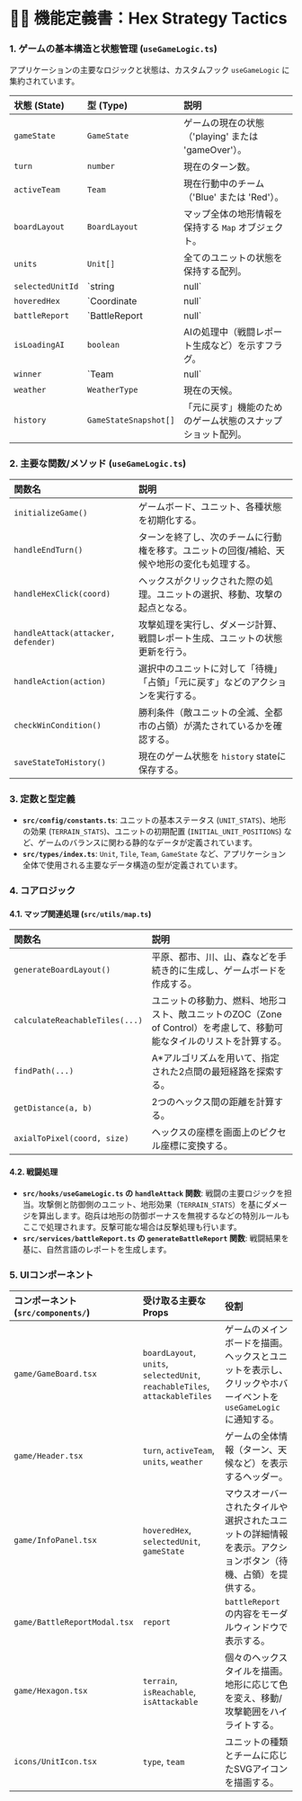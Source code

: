 # 🧑‍💻 機能定義書：Hex Strategy Tactics

### 1. ゲームの基本構造と状態管理 (`useGameLogic.ts`)
アプリケーションの主要なロジックと状態は、カスタムフック `useGameLogic` に集約されています。

| 状態 (State) | 型 (Type) | 説明 |
| :--- | :--- | :--- |
| `gameState` | `GameState` | ゲームの現在の状態（'playing' または 'gameOver'）。 |
| `turn` | `number` | 現在のターン数。 |
| `activeTeam` | `Team` | 現在行動中のチーム（'Blue' または 'Red'）。 |
| `boardLayout` | `BoardLayout` | マップ全体の地形情報を保持する `Map` オブジェクト。 |
| `units` | `Unit[]` | 全てのユニットの状態を保持する配列。 |
| `selectedUnitId` | `string | null` | プレイヤーに選択されているユニットのID。 |
| `hoveredHex` | `Coordinate | null` | マウスカーソルが乗っているヘックスの座標。 |
| `battleReport` | `BattleReport | null` | 戦闘結果のレポート情報。 |
| `isLoadingAI` | `boolean` | AIの処理中（戦闘レポート生成など）を示すフラグ。 |
| `winner` | `Team | null` | 勝者が決定した場合のチーム名。 |
| `weather` | `WeatherType` | 現在の天候。 |
| `history` | `GameStateSnapshot[]` | 「元に戻す」機能のためのゲーム状態のスナップショット配列。 |

### 2. 主要な関数/メソッド (`useGameLogic.ts`)
| 関数名 | 説明 |
| :--- | :--- |
| `initializeGame()` | ゲームボード、ユニット、各種状態を初期化する。 |
| `handleEndTurn()` | ターンを終了し、次のチームに行動権を移す。ユニットの回復/補給、天候や地形の変化も処理する。 |
| `handleHexClick(coord)` | ヘックスがクリックされた際の処理。ユニットの選択、移動、攻撃の起点となる。 |
| `handleAttack(attacker, defender)` | 攻撃処理を実行し、ダメージ計算、戦闘レポート生成、ユニットの状態更新を行う。 |
| `handleAction(action)` | 選択中のユニットに対して「待機」「占領」「元に戻す」などのアクションを実行する。 |
| `checkWinCondition()` | 勝利条件（敵ユニットの全滅、全都市の占領）が満たされているかを確認する。 |
| `saveStateToHistory()` | 現在のゲーム状態を `history` stateに保存する。 |

### 3. 定数と型定義
*   **`src/config/constants.ts`**: ユニットの基本ステータス (`UNIT_STATS`)、地形の効果 (`TERRAIN_STATS`)、ユニットの初期配置 (`INITIAL_UNIT_POSITIONS`) など、ゲームのバランスに関わる静的なデータが定義されています。
*   **`src/types/index.ts`**: `Unit`, `Tile`, `Team`, `GameState` など、アプリケーション全体で使用される主要なデータ構造の型が定義されています。

### 4. コアロジック
#### 4.1. マップ関連処理 (`src/utils/map.ts`)
| 関数名 | 説明 |
| :--- | :--- |
| `generateBoardLayout()` | 平原、都市、川、山、森などを手続き的に生成し、ゲームボードを作成する。 |
| `calculateReachableTiles(...)` | ユニットの移動力、燃料、地形コスト、敵ユニットのZOC（Zone of Control）を考慮して、移動可能なタイルのリストを計算する。 |
| `findPath(...)` | A*アルゴリズムを用いて、指定された2点間の最短経路を探索する。 |
| `getDistance(a, b)` | 2つのヘックス間の距離を計算する。 |
| `axialToPixel(coord, size)` | ヘックスの座標を画面上のピクセル座標に変換する。 |

#### 4.2. 戦闘処理
*   **`src/hooks/useGameLogic.ts` の `handleAttack` 関数**: 戦闘の主要ロジックを担当。攻撃側と防御側のユニット、地形効果（`TERRAIN_STATS`）を基にダメージを算出します。砲兵は地形の防御ボーナスを無視するなどの特別ルールもここで処理されます。反撃可能な場合は反撃処理も行います。
*   **`src/services/battleReport.ts` の `generateBattleReport` 関数**: 戦闘結果を基に、自然言語のレポートを生成します。

### 5. UIコンポーネント
| コンポーネント (`src/components/`) | 受け取る主要なProps | 役割 |
| :--- | :--- | :--- |
| `game/GameBoard.tsx` | `boardLayout`, `units`, `selectedUnit`, `reachableTiles`, `attackableTiles` | ゲームのメインボードを描画。ヘックスとユニットを表示し、クリックやホバーイベントを `useGameLogic` に通知する。 |
| `game/Header.tsx` | `turn`, `activeTeam`, `units`, `weather` | ゲームの全体情報（ターン、天候など）を表示するヘッダー。 |
| `game/InfoPanel.tsx` | `hoveredHex`, `selectedUnit`, `gameState` | マウスオーバーされたタイルや選択されたユニットの詳細情報を表示。アクションボタン（待機、占領）を提供する。 |
| `game/BattleReportModal.tsx` | `report` | `battleReport` の内容をモーダルウィンドウで表示する。 |
| `game/Hexagon.tsx` | `terrain`, `isReachable`, `isAttackable` | 個々のヘックスタイルを描画。地形に応じて色を変え、移動/攻撃範囲をハイライトする。 |
| `icons/UnitIcon.tsx` | `type`, `team` | ユニットの種類とチームに応じたSVGアイコンを描画する。 |
